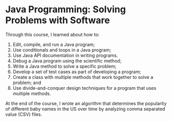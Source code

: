 # Java Programming: Solving Problems with Software
Through this course, I learned about how to:
1. Edit, compile, and run a Java program;
2. Use conditionals and loops in a Java program;
3. Use Java API documentation in writing programs. 
4. Debug a Java program using the scientific method;
5. Write a Java method to solve a specific problem;
6. Develop a set of test cases as part of developing a program;
7. Create a class with multiple methods that work together to solve a problem; and
8. Use divide-and-conquer design techniques for a program that uses multiple methods.

At the end of the course, I wrote an algorithm that determines the popularity of different baby names in the US over time by analyzing comma separated value (CSV) files.
